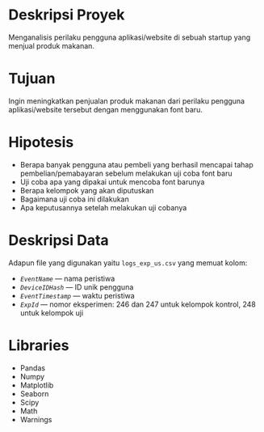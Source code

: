 # Deskripsi Proyek

Menganalisis perilaku pengguna aplikasi/website di sebuah startup yang menjual produk makanan.

# Tujuan

Ingin meningkatkan penjualan produk makanan dari perilaku pengguna aplikasi/website tersebut dengan menggunakan font baru.

# Hipotesis

- Berapa banyak pengguna atau pembeli yang berhasil mencapai tahap pembelian/pemabayaran sebelum melakukan uji coba font baru
- Uji coba apa yang dipakai untuk mencoba font barunya
- Berapa kelompok yang akan diputuskan
- Bagaimana uji coba ini dilakukan
- Apa keputusannya setelah melakukan uji cobanya

# Deskripsi Data

Adapun file yang digunakan yaitu `logs_exp_us.csv` yang memuat kolom:

- *`EventName`* — nama peristiwa
- *`DeviceIDHash`* — ID unik pengguna
- *`EventTimestamp`* — waktu peristiwa
- *`ExpId`* — nomor eksperimen: 246 dan 247 untuk kelompok kontrol, 248 untuk kelompok uji

# Libraries

- Pandas
- Numpy
- Matplotlib
- Seaborn
- Scipy
- Math
- Warnings
